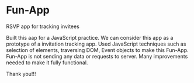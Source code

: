 # Fun-App
RSVP app for tracking invitees      

Built this aap for a JavaScript practice. We can consider this app as a prototype of a invitation tracking app. 
Used JavaScript techniques such as selection of elements, traversing DOM, Event objects to make this Fun-App. 
Fun-App is not sending any data or requests to server. Many improvements needed to make it fully functional.

Thank you!!! 
